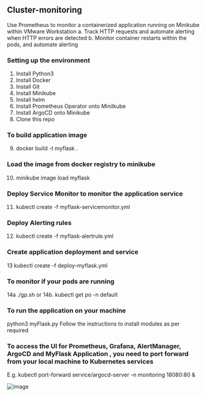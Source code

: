 ## Cluster-monitoring
Use Prometheus to monitor a containerized application running on Minikube within VMware Workstation
  a. Track HTTP requests and automate alerting when HTTP errors are detected
  b. Monitor container restarts within the pods, and automate alerting
  
### Setting up the environment
1. Install Python3
2. Install Docker
3. Install Git
4. Install Minikube
5. Install helm
6. Install Prometheus Operator onto Minilkube
7. Install ArgoCD onto Minikube
8. Clone this repo 

### To build application image 
9. docker build -t myflask .

### Load the image from docker registry to minikube
10. minikube image load myflask 

### Deploy Service Monitor to monitor the application service
11. kubectl create -f myflask-servicemonitor.yml 

### Deploy Alerting rules
12. kubectl create -f myflask-alertrule.yml

### Create application deployment and service
13 kubectl create -f deploy-myflask.yml

### To monitor if your pods are running
14a ./gp.sh
or
14b. kubectl get po -n default


### To run the application on your machine
 python3 myFlask.py
Follow the instructions to install modules as per required


### To access the UI for Prometheus, Grafana, AlertManager, ArgoCD and MyFlask Application , you need to port forward from your local machine to Kubernetes services
E.g. kubectl port-forward service/argocd-server -n monitoring  18080:80 & 



![image](https://github.com/user-attachments/assets/1bed5ad9-437c-4b3d-b48e-6a9f0003318b)



